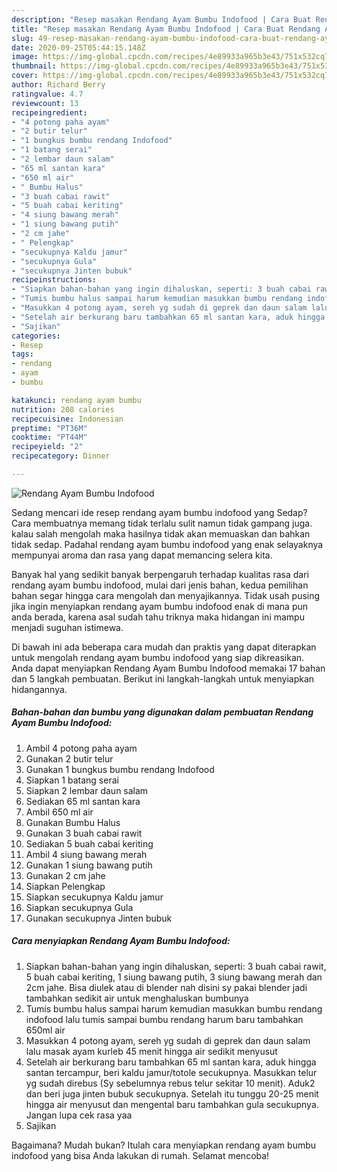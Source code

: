 ```yaml
---
description: "Resep masakan Rendang Ayam Bumbu Indofood | Cara Buat Rendang Ayam Bumbu Indofood Yang Lezat"
title: "Resep masakan Rendang Ayam Bumbu Indofood | Cara Buat Rendang Ayam Bumbu Indofood Yang Lezat"
slug: 49-resep-masakan-rendang-ayam-bumbu-indofood-cara-buat-rendang-ayam-bumbu-indofood-yang-lezat
date: 2020-09-25T05:44:15.148Z
image: https://img-global.cpcdn.com/recipes/4e89933a965b3e43/751x532cq70/rendang-ayam-bumbu-indofood-foto-resep-utama.jpg
thumbnail: https://img-global.cpcdn.com/recipes/4e89933a965b3e43/751x532cq70/rendang-ayam-bumbu-indofood-foto-resep-utama.jpg
cover: https://img-global.cpcdn.com/recipes/4e89933a965b3e43/751x532cq70/rendang-ayam-bumbu-indofood-foto-resep-utama.jpg
author: Richard Berry
ratingvalue: 4.7
reviewcount: 13
recipeingredient:
- "4 potong paha ayam"
- "2 butir telur"
- "1 bungkus bumbu rendang Indofood"
- "1 batang serai"
- "2 lembar daun salam"
- "65 ml santan kara"
- "650 ml air"
- " Bumbu Halus"
- "3 buah cabai rawit"
- "5 buah cabai keriting"
- "4 siung bawang merah"
- "1 siung bawang putih"
- "2 cm jahe"
- " Pelengkap"
- "secukupnya Kaldu jamur"
- "secukupnya Gula"
- "secukupnya Jinten bubuk"
recipeinstructions:
- "Siapkan bahan-bahan yang ingin dihaluskan, seperti: 3 buah cabai rawit, 5 buah cabai keriting, 1 siung bawang putih, 3 siung bawang merah dan 2cm jahe. Bisa diulek atau di blender nah disini sy pakai blender jadi tambahkan sedikit air untuk menghaluskan bumbunya"
- "Tumis bumbu halus sampai harum kemudian masukkan bumbu rendang indofood lalu tumis sampai bumbu rendang harum baru tambahkan 650ml air"
- "Masukkan 4 potong ayam, sereh yg sudah di geprek dan daun salam lalu masak ayam kurleb 45 menit hingga air sedikit menyusut"
- "Setelah air berkurang baru tambahkan 65 ml santan kara, aduk hingga santan tercampur, beri kaldu jamur/totole secukupnya. Masukkan telur yg sudah direbus (Sy sebelumnya rebus telur sekitar 10 menit). Aduk2 dan beri juga jinten bubuk secukupnya. Setelah itu tunggu 20-25 menit hingga air menyusut dan mengental baru tambahkan gula secukupnya. Jangan lupa cek rasa yaa"
- "Sajikan"
categories:
- Resep
tags:
- rendang
- ayam
- bumbu

katakunci: rendang ayam bumbu 
nutrition: 208 calories
recipecuisine: Indonesian
preptime: "PT36M"
cooktime: "PT44M"
recipeyield: "2"
recipecategory: Dinner

---
```



![Rendang Ayam Bumbu Indofood](https://img-global.cpcdn.com/recipes/4e89933a965b3e43/751x532cq70/rendang-ayam-bumbu-indofood-foto-resep-utama.jpg)

Sedang mencari ide resep rendang ayam bumbu indofood yang Sedap? Cara membuatnya memang tidak terlalu sulit namun tidak gampang juga. kalau salah mengolah maka hasilnya tidak akan memuaskan dan bahkan tidak sedap. Padahal rendang ayam bumbu indofood yang enak selayaknya mempunyai aroma dan rasa yang dapat memancing selera kita.



Banyak hal yang sedikit banyak berpengaruh terhadap kualitas rasa dari rendang ayam bumbu indofood, mulai dari jenis bahan, kedua pemilihan bahan segar hingga cara mengolah dan menyajikannya. Tidak usah pusing jika ingin menyiapkan rendang ayam bumbu indofood enak di mana pun anda berada, karena asal sudah tahu triknya maka hidangan ini mampu menjadi suguhan istimewa.


Di bawah ini ada beberapa cara mudah dan praktis yang dapat diterapkan untuk mengolah rendang ayam bumbu indofood yang siap dikreasikan. Anda dapat menyiapkan Rendang Ayam Bumbu Indofood memakai 17 bahan dan 5 langkah pembuatan. Berikut ini langkah-langkah untuk menyiapkan hidangannya.

<!--inarticleads1-->

##### Bahan-bahan dan bumbu yang digunakan dalam pembuatan Rendang Ayam Bumbu Indofood:

1. Ambil 4 potong paha ayam
1. Gunakan 2 butir telur
1. Gunakan 1 bungkus bumbu rendang Indofood
1. Siapkan 1 batang serai
1. Siapkan 2 lembar daun salam
1. Sediakan 65 ml santan kara
1. Ambil 650 ml air
1. Gunakan  Bumbu Halus
1. Gunakan 3 buah cabai rawit
1. Sediakan 5 buah cabai keriting
1. Ambil 4 siung bawang merah
1. Gunakan 1 siung bawang putih
1. Gunakan 2 cm jahe
1. Siapkan  Pelengkap
1. Siapkan secukupnya Kaldu jamur
1. Siapkan secukupnya Gula
1. Gunakan secukupnya Jinten bubuk




<!--inarticleads2-->

##### Cara menyiapkan Rendang Ayam Bumbu Indofood:

1. Siapkan bahan-bahan yang ingin dihaluskan, seperti: 3 buah cabai rawit, 5 buah cabai keriting, 1 siung bawang putih, 3 siung bawang merah dan 2cm jahe. Bisa diulek atau di blender nah disini sy pakai blender jadi tambahkan sedikit air untuk menghaluskan bumbunya
1. Tumis bumbu halus sampai harum kemudian masukkan bumbu rendang indofood lalu tumis sampai bumbu rendang harum baru tambahkan 650ml air
1. Masukkan 4 potong ayam, sereh yg sudah di geprek dan daun salam lalu masak ayam kurleb 45 menit hingga air sedikit menyusut
1. Setelah air berkurang baru tambahkan 65 ml santan kara, aduk hingga santan tercampur, beri kaldu jamur/totole secukupnya. Masukkan telur yg sudah direbus (Sy sebelumnya rebus telur sekitar 10 menit). Aduk2 dan beri juga jinten bubuk secukupnya. Setelah itu tunggu 20-25 menit hingga air menyusut dan mengental baru tambahkan gula secukupnya. Jangan lupa cek rasa yaa
1. Sajikan




Bagaimana? Mudah bukan? Itulah cara menyiapkan rendang ayam bumbu indofood yang bisa Anda lakukan di rumah. Selamat mencoba!

